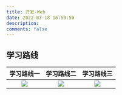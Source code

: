 ```yaml
---
title: 开发-Web
date: 2022-03-18 16:50:50
description: 
comments: false
---
```


##  学习路线

| 学习路线一 | 学习路线二 | 学习路线三 |
| :--------: | :--------: | :--------: |
|   ![][1]   |   ![][2]   |   ![][3]   |

[1]:https://fastly.jsdelivr.net/gh/pgzxc/cdn@master/blog-learn-route/web-Learning-route-1.jpg
[2]:https://fastly.jsdelivr.net/gh/pgzxc/cdn@master/blog-learn-route/web-Learning-route-2.jpg
[3]:https://fastly.jsdelivr.net/gh/pgzxc/cdn@master/blog-learn-route/web-Learning-route-3.jpg